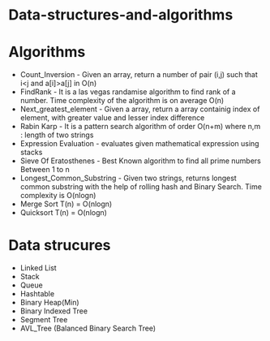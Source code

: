 # Data-structures-and-algorithms


# Algorithms
* Count_Inversion - Given an array, return a number of pair (i,j) such that i<j and a[i]>a[j] in O(n)
* FindRank - It is a las vegas randamise algorithm to find rank of a number. Time complexity of the algorithm is on
              average O(n) 
* Next_greatest_element - Given a array, return a array containig index of element, with greater value and lesser index difference
* Rabin Karp - It is a pattern search algorithm of order O(n+m) where n,m : length of two strings
* Expression Evaluation - evaluates given mathematical expression using stacks
* Sieve Of Eratosthenes - Best Known algorithm to find all prime numbers Between 1 to n 
* Longest_Common_Substring - Given two strings, returns longest common substring with the help of rolling hash and Binary Search. Time complexity is O(nlogn)
* Merge Sort T(n) = O(nlogn)
* Quicksort  T(n) = O(nlogn)



# Data strucures
* Linked List
* Stack
* Queue
* Hashtable
* Binary Heap(Min)
* Binary Indexed Tree
* Segment Tree
* AVL_Tree (Balanced Binary Search Tree)
